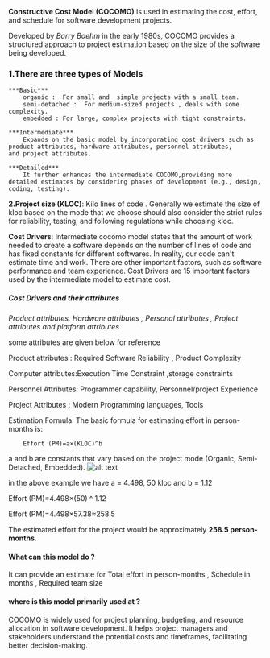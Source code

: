 **Constructive Cost Model (COCOMO)** is used in estimating the cost, effort, and schedule for software development projects. 

Developed by *Barry Boehm* in the early 1980s, COCOMO provides a structured approach to project estimation based on the size of the software being developed.

### 1.There are three types of Models 
    ***Basic*** 
        organic :  For small and  simple projects with a small team.
        semi-detached :  For medium-sized projects , deals with some complexity.
        embedded : For large, complex projects with tight constraints.          
    
    ***Intermediate*** 
        Expands on the basic model by incorporating cost drivers such as product attributes, hardware attributes, personnel attributes,                         and project attributes.

    ***Detailed***
        It further enhances the intermediate COCOMO,providing more detailed estimates by considering phases of development (e.g., design,                        coding, testing).


**2.Project size (KLOC)**: Kilo lines of code . Generally we estimate the size of kloc based on the mode that we choose should also consider the strict rules for reliability, testing, and following regulations while choosing kloc.

**Cost Drivers**: 
    Intermediate cocomo model states that the amount of work needed to create a software depends on the number of lines of code and has fixed constants for different softwares. In reality, our code can't estimate time and work. There are other important factors, such as software performance and team experience. Cost Drivers are 15 important factors used by the intermediate model to estimate cost.

#####  Cost Drivers and their attributes 

*Product attributes, Hardware attributes , Personal attributes , Project attributes and platform attributes*

some attributes are given below for reference

Product attributes : Required Software Reliability , Product Complexity

Computer  attributes:Execution Time Constraint ,storage constraints

Personnel Attributes: Programmer capability, Personnel/project Experience 

Project Attributes : Modern Programming languages, Tools 

Estimation Formula: The basic formula for estimating effort in person-months is:
        
        Effort (PM)=a×(KLOC)^b 

a and b are constants that vary based on the project mode (Organic, Semi-Detached, Embedded).
![alt text](<Screenshot 2024-10-16 at 11.20.47 AM.png>)

in the above example we have a = 4.498, 50 kloc and b = 1.12

Effort (PM)=4.498×(50) ^ 1.12

Effort (PM)=4.498×57.38≈258.5

The estimated effort for the project would be approximately **258.5 person-months**.

#### What can this model do ?
It can provide an estimate for Total effort in person-months , Schedule in months , Required team size 

#### where is this model primarily used at ?
COCOMO is widely used for project planning, budgeting, and resource allocation in software development. It helps project managers and stakeholders understand the potential costs and timeframes, facilitating better decision-making.

